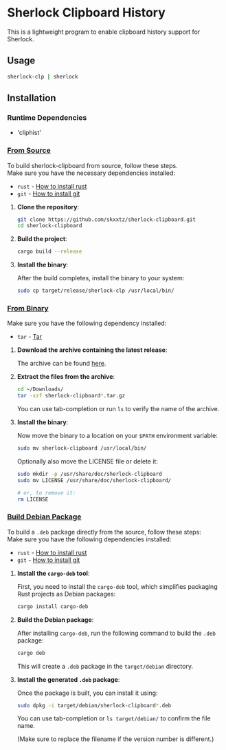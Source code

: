 # Sherlock Clipboard History

This is a lightweight program to enable clipboard history support for Sherlock.


## Usage



```bash
sherlock-clp | sherlock
```

## Installation

### Runtime Dependencies
- 'cliphist'

### <ins>From Source</ins>

To build sherlock-clipboard from source, follow these steps.<br>
Make sure you have the necessary dependencies installed:

- `rust` - [How to install rust](https://www.rust-lang.org/tools/install)
- `git` - [How to install git](https://github.com/git-guides/install-git)

1. **Clone the repository**:

    ```bash
    git clone https://github.com/skxxtz/sherlock-clipboard.git
    cd sherlock-clipboard
    ```

2. **Build the project**:

    ```bash
    cargo build --release
    ```

3. **Install the binary**:

    After the build completes, install the binary to your system:

    ```bash
    sudo cp target/release/sherlock-clp /usr/local/bin/
    ```

### <ins>From Binary</ins>

Make sure you have the following dependency installed:

- `tar` - [Tar](https://www.gnu.org/software/tar/)

1. **Download the archive containing the latest release**:

    The archive can be found [here](https://github.com/Skxxtz/sherlock-clipboard/releases/latest).

2. **Extract the files from the archive**:

    ```bash
    cd ~/Downloads/
    tar -xzf sherlock-clipboard*.tar.gz
    ```

    You can use tab-completion or run `ls` to verify the name of the archive.

3. **Install the binary**:

    Now move the binary to a location on your `$PATH` environment variable:

    ```bash
    sudo mv sherlock-clipboard /usr/local/bin/
    ```

    Optionally also move the LICENSE file or delete it:

    ```bash
    sudo mkdir -p /usr/share/doc/sherlock-clipboard
    sudo mv LICENSE /usr/share/doc/sherlock-clipboard/

    # or, to remove it:
    rm LICENSE
    ```

### <ins>Build Debian Package</ins>

To build a `.deb` package directly from the source, follow these steps:<br>
Make sure you have the following dependencies installed:

- `rust` - [How to install rust](https://www.rust-lang.org/tools/install)
- `git` - [How to install git](https://github.com/git-guides/install-git)

1. **Install the `cargo-deb` tool**:

    First, you need to install the `cargo-deb` tool, which simplifies packaging Rust projects as Debian packages:

    ```bash
    cargo install cargo-deb
    ```

2. **Build the Debian package**:

    After installing `cargo-deb`, run the following command to build the `.deb` package:

    ```bash
    cargo deb
    ```

    This will create a `.deb` package in the `target/debian` directory.

3. **Install the generated `.deb` package**:

    Once the package is built, you can install it using:

    ```bash
    sudo dpkg -i target/debian/sherlock-clipboard*.deb
    ```

    You can use tab-completion or `ls target/debian/` to confirm the file name.

    (Make sure to replace the filename if the version number is different.)
